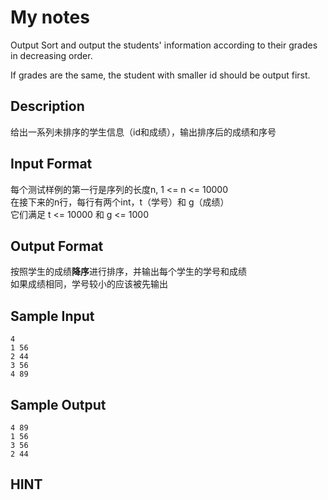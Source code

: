 # My notes

Output
Sort and output the students' information according to their grades in decreasing order.

 If grades are the same, the student with smaller id should be output first.

## Description
给出一系列未排序的学生信息（id和成绩），输出排序后的成绩和序号

## Input Format
每个测试样例的第一行是序列的长度n, 1 <= n <= 10000     
在接下来的n行，每行有两个int，t（学号）和 g（成绩）     
它们满足 t <= 10000 和 g <= 1000      

## Output Format
按照学生的成绩**降序**进行排序，并输出每个学生的学号和成绩   
如果成绩相同，学号较小的应该被先输出          

## Sample Input
```
4
1 56
2 44
3 56
4 89
```
## Sample Output
```
4 89
1 56
3 56
2 44
```

## HINT

